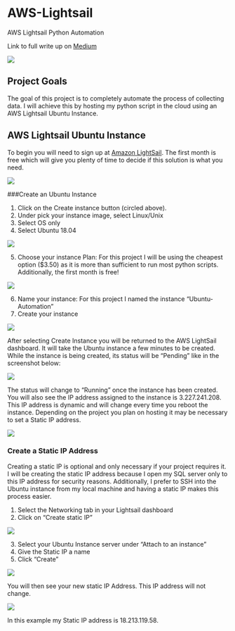 # AWS-Lightsail
AWS Lightsail Python Automation 

Link to full write up on [Medium][2]

[2]:https://towardsdatascience.com/automate-python-scripts-with-aws-lightsail-b8dfdd5b0a2f

![](https://github.com/Landstein/AWS-Lightsail/blob/master/images/awslightsail.png)


## Project Goals

The goal of this project is to completely automate the process of collecting data.  I will achieve this by hosting my python script in the cloud using an AWS Lightsail Ubuntu Instance.  


## AWS Lightsail Ubuntu Instance 

To begin you will need to sign up at [Amazon LightSail][1].  The first month is free which will give you plenty of time to decide if this solution is what you need. 

[1]:https://aws.amazon.com/lightsail/

![](https://github.com/Landstein/AWS-Lightsail/blob/master/images/instance_1.png)

###Create an Ubuntu Instance 

1. Click on the Create instance button (circled above). 
2. Under pick your instance image, select Linux/Unix 
3. Select OS only 
4. Select Ubuntu 18.04

![](https://github.com/Landstein/AWS-Lightsail/blob/master/images/instance_2.png)

5. Choose your instance Plan: For this project I will be using the cheapest option ($3.50) as it is more than sufficient to run most python scripts.  Additionally, the first month is free! 

![](https://github.com/Landstein/AWS-Lightsail/blob/master/images/instance_3.png)

6. Name your instance:  For this project I named the instance “Ubuntu-Automation”
7. Create your instance

![](https://github.com/Landstein/AWS-Lightsail/blob/master/images/instance_4.png)

After selecting Create Instance you will be returned to the AWS LightSail dashboard.  It will take the Ubuntu instance a few minutes to be created.  While the instance is being created, its status will be “Pending” like in the screenshot below:

![](https://github.com/Landstein/AWS-Lightsail/blob/master/images/pending.png)

The status will change to “Running” once the instance has been created.  You will also see the IP address assigned to the instance is 3.227.241.208.  This IP address is dynamic and will change every time you reboot the instance.  Depending on the project you plan on hosting it may be necessary to set a Static IP address.  

![](https://github.com/Landstein/AWS-Lightsail/blob/master/images/running.png)

### Create a Static IP Address 

Creating a static IP is optional and only necessary if your project requires it.  I will be creating the static IP address because I open my SQL server only to this IP address for security reasons.  Additionally, I prefer to SSH into the Ubuntu instance from my local machine and having a static IP makes this process easier.   

1. Select the Networking tab in your Lightsail dashboard 
2. Click on “Create static IP” 

![](https://github.com/Landstein/AWS-Lightsail/blob/master/images/ip_1.png)

3. Select your Ubuntu Instance server under “Attach to an instance”
4. Give the Static IP a name
5. Click “Create”

![](https://github.com/Landstein/AWS-Lightsail/blob/master/images/ip_2.png)

You will then see your new static IP Address.  This IP address will not change. 

![](https://github.com/Landstein/AWS-Lightsail/blob/master/images/ip_4.png)


In this example my Static IP address is 18.213.119.58.  








